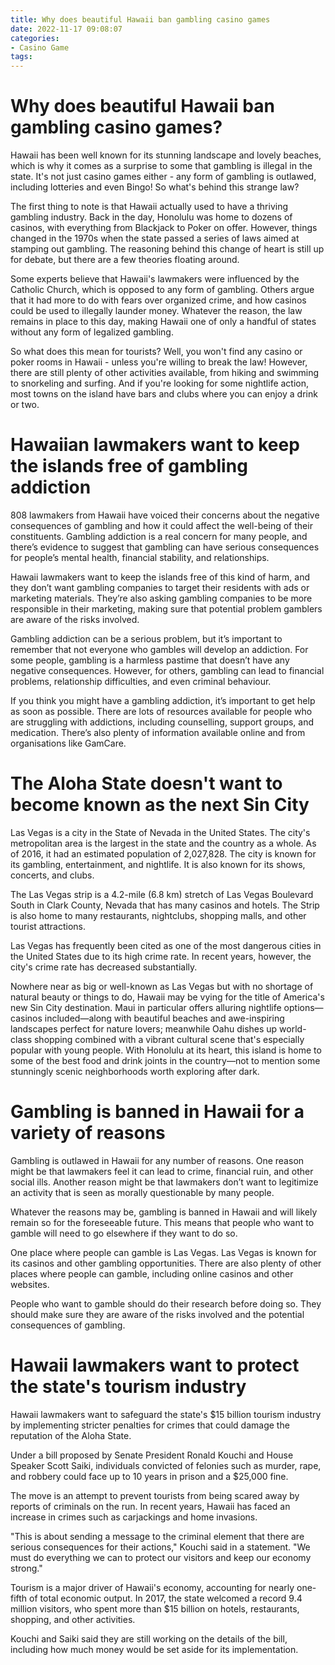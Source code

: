 ```yaml
---
title: Why does beautiful Hawaii ban gambling casino games
date: 2022-11-17 09:08:07
categories:
- Casino Game
tags:
---
```



#  Why does beautiful Hawaii ban gambling casino games?

Hawaii has been well known for its stunning landscape and lovely beaches, which is why it comes as a surprise to some that gambling is illegal in the state. It's not just casino games either - any form of gambling is outlawed, including lotteries and even Bingo! So what's behind this strange law?

The first thing to note is that Hawaii actually used to have a thriving gambling industry. Back in the day, Honolulu was home to dozens of casinos, with everything from Blackjack to Poker on offer. However, things changed in the 1970s when the state passed a series of laws aimed at stamping out gambling. The reasoning behind this change of heart is still up for debate, but there are a few theories floating around.

Some experts believe that Hawaii's lawmakers were influenced by the Catholic Church, which is opposed to any form of gambling. Others argue that it had more to do with fears over organized crime, and how casinos could be used to illegally launder money. Whatever the reason, the law remains in place to this day, making Hawaii one of only a handful of states without any form of legalized gambling.

So what does this mean for tourists? Well, you won't find any casino or poker rooms in Hawaii - unless you're willing to break the law! However, there are still plenty of other activities available, from hiking and swimming to snorkeling and surfing. And if you're looking for some nightlife action, most towns on the island have bars and clubs where you can enjoy a drink or two.

#  Hawaiian lawmakers want to keep the islands free of gambling addiction

808 lawmakers from Hawaii have voiced their concerns about the negative consequences of gambling and how it could affect the well-being of their constituents. Gambling addiction is a real concern for many people, and there’s evidence to suggest that gambling can have serious consequences for people’s mental health, financial stability, and relationships.

Hawaii lawmakers want to keep the islands free of this kind of harm, and they don’t want gambling companies to target their residents with ads or marketing materials. They’re also asking gambling companies to be more responsible in their marketing, making sure that potential problem gamblers are aware of the risks involved.

Gambling addiction can be a serious problem, but it’s important to remember that not everyone who gambles will develop an addiction. For some people, gambling is a harmless pastime that doesn’t have any negative consequences. However, for others, gambling can lead to financial problems, relationship difficulties, and even criminal behaviour.

If you think you might have a gambling addiction, it’s important to get help as soon as possible. There are lots of resources available for people who are struggling with addictions, including counselling, support groups, and medication. There’s also plenty of information available online and from organisations like GamCare.

#  The Aloha State doesn't want to become known as the next Sin City

Las Vegas is a city in the State of Nevada in the United States. The city's metropolitan area is the largest in the state and the country as a whole. As of 2016, it had an estimated population of 2,027,828. The city is known for its gambling, entertainment, and nightlife. It is also known for its shows, concerts, and clubs.

The Las Vegas strip is a 4.2-mile (6.8 km) stretch of Las Vegas Boulevard South in Clark County, Nevada that has many casinos and hotels. The Strip is also home to many restaurants, nightclubs, shopping malls, and other tourist attractions.

Las Vegas has frequently been cited as one of the most dangerous cities in the United States due to its high crime rate. In recent years, however, the city's crime rate has decreased substantially.

Nowhere near as big or well-known as Las Vegas but with no shortage of natural beauty or things to do, Hawaii may be vying for the title of America's new Sin City destination. Maui in particular offers alluring nightlife options—casinos included—along with beautiful beaches and awe-inspiring landscapes perfect for nature lovers; meanwhile Oahu dishes up world-class shopping combined with a vibrant cultural scene that's especially popular with young people. With Honolulu at its heart, this island is home to some of the best food and drink joints in the country—not to mention some stunningly scenic neighborhoods worth exploring after dark.

#  Gambling is banned in Hawaii for a variety of reasons

Gambling is outlawed in Hawaii for any number of reasons. One reason might be that lawmakers feel it can lead to crime, financial ruin, and other social ills. Another reason might be that lawmakers don’t want to legitimize an activity that is seen as morally questionable by many people.

Whatever the reasons may be, gambling is banned in Hawaii and will likely remain so for the foreseeable future. This means that people who want to gamble will need to go elsewhere if they want to do so.

One place where people can gamble is Las Vegas. Las Vegas is known for its casinos and other gambling opportunities. There are also plenty of other places where people can gamble, including online casinos and other websites.

People who want to gamble should do their research before doing so. They should make sure they are aware of the risks involved and the potential consequences of gambling.

#  Hawaii lawmakers want to protect the state's tourism industry

Hawaii lawmakers want to safeguard the state's $15 billion tourism industry by implementing stricter penalties for crimes that could damage the reputation of the Aloha State.

Under a bill proposed by Senate President Ronald Kouchi and House Speaker Scott Saiki, individuals convicted of felonies such as murder, rape, and robbery could face up to 10 years in prison and a $25,000 fine.

The move is an attempt to prevent tourists from being scared away by reports of criminals on the run. In recent years, Hawaii has faced an increase in crimes such as carjackings and home invasions.

"This is about sending a message to the criminal element that there are serious consequences for their actions," Kouchi said in a statement. "We must do everything we can to protect our visitors and keep our economy strong."

Tourism is a major driver of Hawaii's economy, accounting for nearly one-fifth of total economic output. In 2017, the state welcomed a record 9.4 million visitors, who spent more than $15 billion on hotels, restaurants, shopping, and other activities.

Kouchi and Saiki said they are still working on the details of the bill, including how much money would be set aside for its implementation.